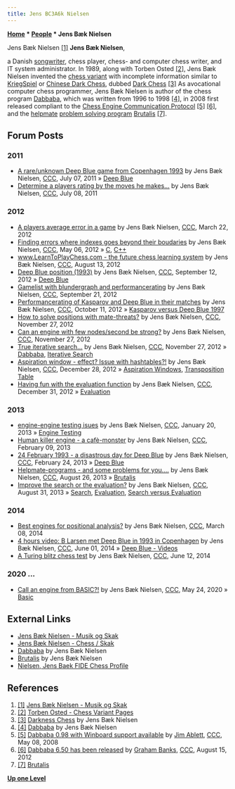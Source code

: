```yaml
---
title: Jens BC3A6k Nielsen
---
```

**[Home](Home "Home") \* [People](People "People") \* Jens Bæk Nielsen**



 [](http://www.jens-musik.dk/) Jens Bæk Nielsen <a id="cite-note-1" href="#cite-ref-1">[1]</a> 
**Jens Bæk Nielsen**,  

a Danish [songwriter](https://en.wikipedia.org/wiki/Songwriter), chess player, chess- and computer chess writer, and IT system administrator. 
In 1989, along with Torben Osted <a id="cite-note-2" href="#cite-ref-2">[2]</a>, Jens Bæk Nielsen invented the [chess variant](Chess#Variants "Chess") with incomplete information similar to [KriegSpiel](KriegSpiel "KriegSpiel") or [Chinese Dark Chess](Chinese_Dark_Chess "Chinese Dark Chess"), dubbed [Dark Chess](https://en.wikipedia.org/wiki/Dark_chess) <a id="cite-note-3" href="#cite-ref-3">[3]</a>
As avocational computer chess programmer, Jens Bæk Nielsen is author of the chess program [Dabbaba](Dabbaba "Dabbaba"), which was written from 1996 to 1998 <a id="cite-note-4" href="#cite-ref-4">[4]</a>, 
in 2008 first released compliant to the [Chess Engine Communication Protocol](Chess_Engine_Communication_Protocol "Chess Engine Communication Protocol") <a id="cite-note-5" href="#cite-ref-5">[5]</a> <a id="cite-note-6" href="#cite-ref-6">[6]</a>, 
and the [helpmate](https://en.wikipedia.org/wiki/Helpmate) [problem solving program](Category:Problem "Category:Problem") [Brutalis](index.php?title=Brutalis&action=edit&redlink=1 "Brutalis (page does not exist)") <a id="cite-note-7" href="#cite-ref-7">[7]</a>. 



## Forum Posts


### 2011


* [A rare/unknown Deep Blue game from Copenhagen 1993](http://www.talkchess.com/forum/viewtopic.php?t=39642) by Jens Bæk Nielsen, [CCC](CCC "CCC"), July 07, 2011 » [Deep Blue](Deep_Blue "Deep Blue")
* [Determine a players rating by the moves he makes...](http://www.talkchess.com/forum/viewtopic.php?t=39657) by Jens Bæk Nielsen, [CCC](CCC "CCC"), July 08, 2011


### 2012


* [A players average error in a game](http://www.talkchess.com/forum/viewtopic.php?t=42979) by Jens Bæk Nielsen, [CCC](CCC "CCC"), March 22, 2012
* [Finding errors where indexes goes beyond their boudaries](http://www.talkchess.com/forum/viewtopic.php?t=43593) by Jens Bæk Nielsen, [CCC](CCC "CCC"), May 06, 2012 » [C](C "C"), [C++](Cpp "Cpp")
* [www.LearnToPlayChess.com - the future chess learning system](http://www.talkchess.com/forum/viewtopic.php?t=44784) by Jens Bæk Nielsen, [CCC](CCC "CCC"), August 13, 2012
* [Deep Blue position (1993)](http://www.talkchess.com/forum/viewtopic.php?t=45120) by Jens Bæk Nielsen, [CCC](CCC "CCC"), September 12, 2012 » [Deep Blue](Deep_Blue "Deep Blue")
* [Gamelist with blundergraph and performancerating](http://www.talkchess.com/forum/viewtopic.php?t=45254) by Jens Bæk Nielsen, [CCC](CCC "CCC"), September 21, 2012
* [Performancerating of Kasparov and Deep Blue in their matches](http://www.talkchess.com/forum/viewtopic.php?t=45538) by Jens Bæk Nielsen, [CCC](CCC "CCC"), October 11, 2012 » [Kasparov versus Deep Blue 1997](Kasparov_versus_Deep_Blue_1997 "Kasparov versus Deep Blue 1997")
* [How to solve positions with mate-threats?](http://www.talkchess.com/forum/viewtopic.php?t=46170) by Jens Bæk Nielsen, [CCC](CCC "CCC"), November 27, 2012
* [Can an engine with few nodes/second be strong?](http://www.talkchess.com/forum/viewtopic.php?t=46171) by Jens Bæk Nielsen, [CCC](CCC "CCC"), November 27, 2012
* [True iterative search...](http://www.talkchess.com/forum/viewtopic.php?t=46175) by Jens Bæk Nielsen, [CCC](CCC "CCC"), November 27, 2012 » [Dabbaba](Dabbaba "Dabbaba"), [Iterative Search](Iterative_Search "Iterative Search")
* [Aspiration window - effect? Issue with hashtables?!](http://www.talkchess.com/forum/viewtopic.php?t=46624) by Jens Bæk Nielsen, [CCC](CCC "CCC"), December 28, 2012 » [Aspiration Windows](Aspiration_Windows "Aspiration Windows"), [Transposition Table](Transposition_Table "Transposition Table")
* [Having fun with the evaluation function](http://www.talkchess.com/forum/viewtopic.php?t=46689) by Jens Bæk Nielsen, [CCC](CCC "CCC"), December 31, 2012 » [Evaluation](Evaluation "Evaluation")


### 2013


* [engine-engine testing isues](http://www.talkchess.com/forum/viewtopic.php?t=46948) by Jens Bæk Nielsen, [CCC](CCC "CCC"), January 20, 2013 » [Engine Testing](Engine_Testing "Engine Testing")
* [Human killer engine - a cafè-monster](http://www.talkchess.com/forum/viewtopic.php?t=47165) by Jens Bæk Nielsen, [CCC](CCC "CCC"), February 09, 2013
* [24 February 1993 - a disastrous day for Deep Blue](http://www.talkchess.com/forum/viewtopic.php?t=47320) by Jens Bæk Nielsen, [CCC](CCC "CCC"), February 24, 2013 » [Deep Blue](Deep_Blue "Deep Blue")
* [Helpmate-programs - and some problems for you....](http://www.talkchess.com/forum/viewtopic.php?t=49107) by Jens Bæk Nielsen, [CCC](CCC "CCC"), August 26, 2013 » [Brutalis](index.php?title=Brutalis&action=edit&redlink=1 "Brutalis (page does not exist)")
* [Improve the search or the evaluation?](http://www.talkchess.com/forum/viewtopic.php?t=49190) by Jens Bæk Nielsen, [CCC](CCC "CCC"), August 31, 2013 » [Search](Search "Search"), [Evaluation](Evaluation "Evaluation"), [Search versus Evaluation](Knowledge#SearchVersusEvaluation "Knowledge")


### 2014


* [Best engines for positional analysis?](http://www.talkchess.com/forum3/viewtopic.php?f=2&t=51531) by Jens Bæk Nielsen, [CCC](CCC "CCC"), March 08, 2014
* [4 hours video: B Larsen met Deep Blue in 1993 in Copenhagen](http://www.talkchess.com/forum3/viewtopic.php?f=2&t=52512) by Jens Bæk Nielsen, [CCC](CCC "CCC"), June 01, 2014 » [Deep Blue - Videos](Deep_Blue#Videos "Deep Blue")
* [A Turing blitz chess test](http://www.talkchess.com/forum3/viewtopic.php?f=2&t=52616) by Jens Bæk Nielsen, [CCC](CCC "CCC"), June 12, 2014


### 2020 ...


* [Call an engine from BASIC?!](http://www.talkchess.com/forum3/viewtopic.php?f=7&t=74011&p=844518) by Jens Bæk Nielsen, [CCC](CCC "CCC"), May 24, 2020 » [Basic](Basic "Basic")


## External Links


* [Jens Bæk Nielsen - Musik og Skak](http://www.jens-musik.dk/)
* [Jens Bæk Nielsen - Chess / Skak](http://www.jens-musik.dk/skak.htm)
* [Dabbaba](http://www.jens-musik.dk/dabbaba.htm) by Jens Bæk Nielsen
* [Brutalis](http://www.jens-musik.dk/brutalis.htm) by Jens Bæk Nielsen
* [Nielsen, Jens Baek FIDE Chess Profile](http://ratings.fide.com/card.phtml?event=1448064)


## References


1. <a id="cite-ref-1" href="#cite-note-1">[1]</a> [Jens Bæk Nielsen - Musik og Skak](http://www.jens-musik.dk/)
2. <a id="cite-ref-2" href="#cite-note-2">[2]</a> [Torben Osted - Chess Variant Pages](https://www.chessvariants.com/who/TorbenOsted)
3. <a id="cite-ref-3" href="#cite-note-3">[3]</a> [Darkness Chess](https://www.chessvariants.com/incinf.dir/darkness.html) by Jens Bæk Nielsen
4. <a id="cite-ref-4" href="#cite-note-4">[4]</a> [Dabbaba](http://www.jens-musik.dk/dabbaba.htm) by Jens Bæk Nielsen
5. <a id="cite-ref-5" href="#cite-note-5">[5]</a> [Dabbaba 0.98 with Winboard support available](http://www.talkchess.com/forum/viewtopic.php?t=21051) by [Jim Ablett](Jim_Ablett "Jim Ablett"), [CCC](CCC "CCC"), May 08, 2008
6. <a id="cite-ref-6" href="#cite-note-6">[6]</a> [Dabbaba 6.50 has been released](http://www.talkchess.com/forum/viewtopic.php?t=44802) by [Graham Banks](Graham_Banks "Graham Banks"), [CCC](CCC "CCC"), August 15, 2012
7. <a id="cite-ref-7" href="#cite-note-7">[7]</a> [Brutalis](http://www.jens-musik.dk/brutalis.htm)

**[Up one Level](People "People")**







 

